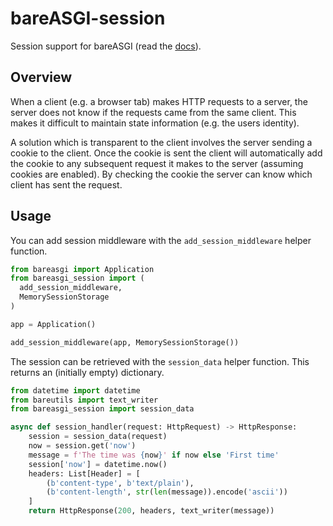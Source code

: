 # bareASGI-session

Session support for bareASGI (read the [docs](https://rob-blackbourn.github.io/bareASGI-session/)).

## Overview

When a client (e.g. a browser tab) makes HTTP requests to a server, the server
does not know if the requests came from the same client. This makes it difficult
to maintain state information (e.g. the users identity).

A solution which is transparent to the client involves the server sending a
cookie to the client. Once the cookie is sent the client will automatically add
the cookie to any subsequent request it makes to the server (assuming cookies
are enabled). By checking the cookie the server can know which client has sent
the request.

## Usage

You can add session middleware with the `add_session_middleware` helper function.

```python
from bareasgi import Application
from bareasgi_session import (
  add_session_middleware,
  MemorySessionStorage
)

app = Application()

add_session_middleware(app, MemorySessionStorage())
```

The session can be retrieved with the `session_data` helper function. This returns
an (initially empty) dictionary.

```python
from datetime import datetime
from bareutils import text_writer
from bareasgi_session import session_data

async def session_handler(request: HttpRequest) -> HttpResponse:
    session = session_data(request)
    now = session.get('now')
    message = f'The time was {now}' if now else 'First time'
    session['now'] = datetime.now()
    headers: List[Header] = [
        (b'content-type', b'text/plain'),
        (b'content-length', str(len(message)).encode('ascii'))
    ]
    return HttpResponse(200, headers, text_writer(message))
```
